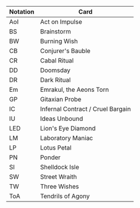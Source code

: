 | Notation  | Card                              |
| --------- | --------------------------------- |
| AoI       | Act on Impulse                    |
| BS        | Brainstorm                        |
| BW        | Burning Wish                      |
| CB        | Conjurer's Bauble                 |
| CR        | Cabal Ritual                      |
| DD        | Doomsday                          |
| DR        | Dark Ritual                       |
| Em        | Emrakul, the Aeons Torn           |
| GP        | Gitaxian Probe                    |
| IC        | Infernal Contract / Cruel Bargain |
| IU        | Ideas Unbound                     |
| LED       | Lion's Eye Diamond                |
| LM        | Laboratory Maniac                 |
| LP        | Lotus Petal                       |
| PN        | Ponder                            |
| SI        | Shelldock Isle                    |
| SW        | Street Wraith                     |
| TW        | Three Wishes                      |
| ToA       | Tendrils of Agony                 |
